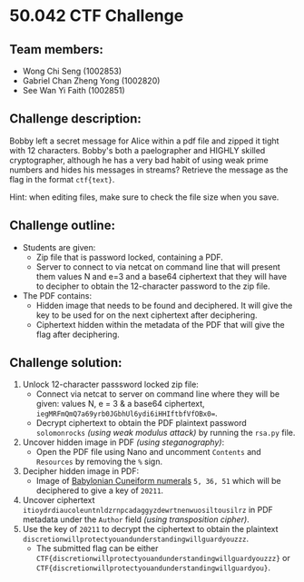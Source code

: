 # 50.042 CTF Challenge

## Team members:
- Wong Chi Seng (1002853)
- Gabriel Chan Zheng Yong (1002820)
- See Wan Yi Faith (1002851)

## Challenge description:
Bobby left a secret message for Alice within a pdf file and zipped it tight with 12 characters. Bobby's both a paelographer and HIGHLY skilled cryptographer, although he has a very bad habit of using weak prime numbers and hides his messages in streams? Retrieve the message as the flag in the format ```ctf{text}```.

Hint: when editing files, make sure to check the file size when you save.
## Challenge outline:
- Students are given:
  - Zip file that is password locked, containing a PDF.
  - Server to connect to via netcat on command line that will present them values N and e=3 and a base64 ciphertext that they will have to decipher to obtain the 12-character password to the zip file.
- The PDF contains:
  - Hidden image that needs to be found and deciphered. It will give the key to be used for on the next ciphertext after deciphering.
  - Ciphertext hidden within the metadata of the PDF that will give the flag after deciphering.

## Challenge solution:
1. Unlock 12-character passsword locked zip file:
    - Connect via netcat to server on command line where they will be given: values N, e = 3 & a base64 ciphertext, `iegMRFmQmQ7a69yrb0JGbhUl6ydi6iHHIftbfVfOBx0=`.
    - Decrypt ciphertext to obtain the PDF plaintext password `solomonrocks` *(using weak modulus attack)* by running the `rsa.py` file.
2. Uncover hidden image in PDF *(using steganography)*:
    - Open the PDF file using Nano and uncomment `Contents` and `Resources` by removing the `%` sign.
3. Decipher hidden image in PDF:
    - Image of [Babylonian Cuneiform numerals](https://en.wikipedia.org/wiki/Babylonian_cuneiform_numerals#/media/File:Babylonian_numerals.svg) `5, 36, 51` which will be deciphered to give a key of `20211`.
4. Uncover ciphertext `itioydrdiaucoleuntnldzrnpcadaggyzdewrtnenwuosiltousilrz` in PDF metadata under the `Author` field *(using transposition cipher)*.
5. Use the key of `20211` to decrypt the ciphertext to obtain the plaintext `discretionwillprotectyouandunderstandingwillguardyouzzz`.
    - The submitted flag can be either `CTF{discretionwillprotectyouandunderstandingwillguardyouzzz}` or `CTF{discretionwillprotectyouandunderstandingwillguardyou}`.
